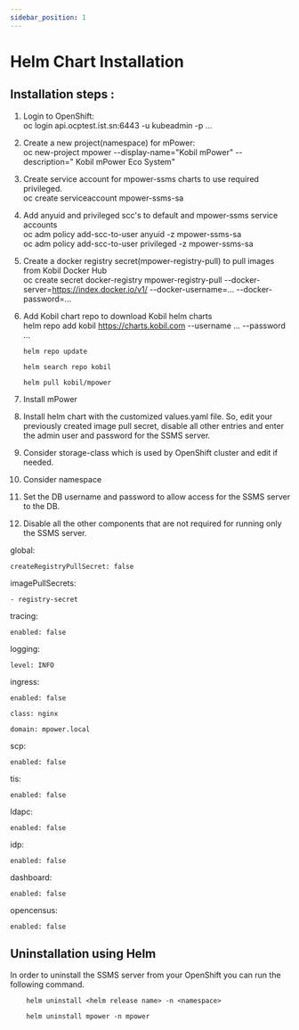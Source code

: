 ```yaml
---
sidebar_position: 1
---
```

# Helm Chart Installation  

## Installation steps :  

1. Login to OpenShift:  
       oc login api.ocptest.ist.sn:6443 -u kubeadmin -p …  

1. Create a new project(namespace) for mPower:  
       oc new-project mpower --display-name="Kobil mPower" --description=" Kobil mPower Eco System"  

1. Create service account for mpower-ssms charts to use required privileged.  
       oc create serviceaccount mpower-ssms-sa  

1. Add anyuid and privileged scc's to default and mpower-ssms service accounts  
       oc adm policy add-scc-to-user anyuid -z mpower-ssms-sa  
       oc adm policy add-scc-to-user privileged -z mpower-ssms-sa  

1. Create a docker registry secret(mpower-registry-pull) to pull images from Kobil Docker Hub  
       oc create secret docker-registry mpower-registry-pull --docker-server=https://index.docker.io/v1/ --docker-username=... --docker-password=...  

1. Add Kobil chart repo to download Kobil helm charts  
       helm repo add kobil https://charts.kobil.com --username ... --password ...  

       helm repo update  

       helm search repo kobil  

       helm pull kobil/mpower  

1. Install mPower  
  1. Install helm chart with the customized values.yaml file. So, edit your previously created image pull secret, disable all other entries and enter the admin user and password for the SSMS server.  
  1. Consider storage-class which is used by OpenShift cluster and edit if needed.  
  1. Consider namespace  
  1. Set the DB username and password to allow access for the SSMS server to the DB.  
  1. Disable all the other components that are not required for running only the SSMS server.  


global:

    createRegistryPullSecret: false

imagePullSecrets:

    - registry-secret

tracing:

    enabled: false

logging:

    level: INFO

  ingress:

    enabled: false

    class: nginx

    domain: mpower.local

scp:

    enabled: false

tis:

    enabled: false

ldapc:

    enabled: false

idp:

    enabled: false

dashboard:

    enabled: false

opencensus:

    enabled: false  

## Uninstallation using Helm

In order to uninstall the SSMS server from your OpenShift you can run the following command.

        helm uninstall <helm release name> -n <namespace>  

        helm uninstall mpower -n mpower
